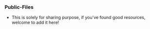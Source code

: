 ### Public-Files
* This is solely for sharing purpose, if you've found good resources, welcome to add it here!
